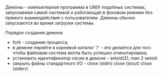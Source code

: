 Демоны - компьютерная программа в UNIX-подобных системах, запускаемая самой системой и работающая в фоновом режиме без прямого взаимодействия с пользователем.
Демоны обычно запускаются во время загрузки системы.

Порядок создания демона:
- fork - создание процесса;
- в демоне перейти в корневой каталог '/' - это делается для того чтобы файловая система могла быть успешно отмонтирована;
- установить идентификатор сесии в демоне - setsid(2); man 2 setsid
- закрыть файлы стандартного I/O - 	close (stdin)
									close (stout)
									close (stderr)

